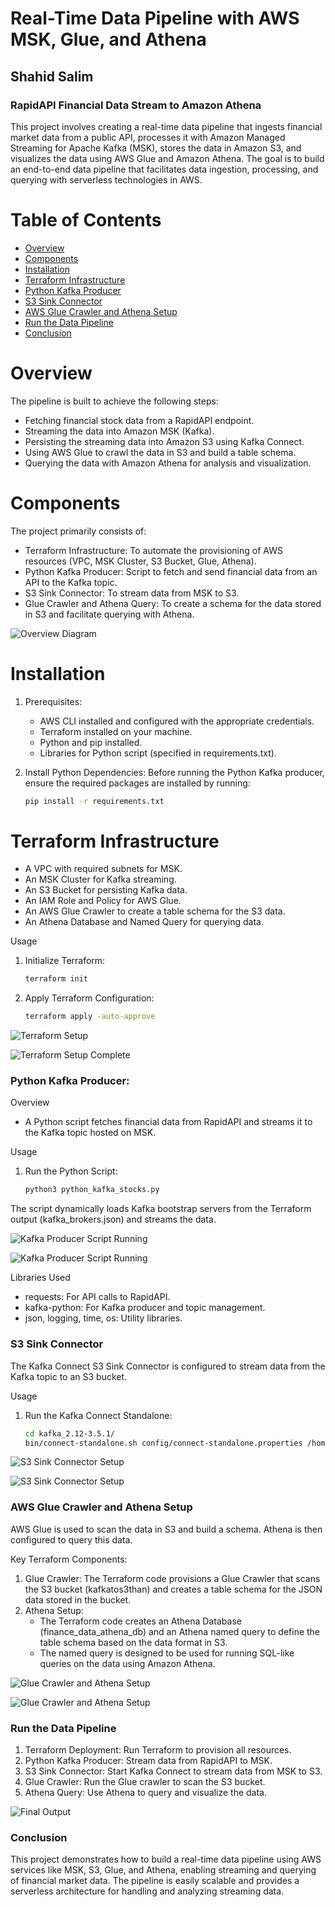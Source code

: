 # Real-Time Data Pipeline with AWS MSK, Glue, and Athena
## Shahid Salim

### RapidAPI Financial Data Stream to Amazon Athena

This project involves creating a real-time data pipeline that ingests financial market data from a public API, processes it with Amazon Managed Streaming for Apache Kafka (MSK), stores the data in Amazon S3, and visualizes the data using AWS Glue and Amazon Athena. The goal is to build an end-to-end data pipeline that facilitates data ingestion, processing, and querying with serverless technologies in AWS.

# Table of Contents

- [Overview](#overview)
- [Components](#components)
- [Installation](#installation)
- [Terraform Infrastructure](#terraform-infrastructure)
- [Python Kafka Producer](#python-kafka-producer)
- [S3 Sink Connector](#s3-sink-connector)
- [AWS Glue Crawler and Athena Setup](#aws-glue-crawler-and-athena-setup)
- [Run the Data Pipeline](#run-the-data-pipeline)
- [Conclusion](#Conclusion)

# Overview

The pipeline is built to achieve the following steps:

- Fetching financial stock data from a RapidAPI endpoint.
- Streaming the data into Amazon MSK (Kafka).
- Persisting the streaming data into Amazon S3 using Kafka Connect.
- Using AWS Glue to crawl the data in S3 and build a table schema.
- Querying the data with Amazon Athena for analysis and visualization.

# Components

The project primarily consists of:

- Terraform Infrastructure: To automate the provisioning of AWS resources (VPC, MSK Cluster, S3 Bucket, Glue, Athena).
- Python Kafka Producer: Script to fetch and send financial data from an API to the Kafka topic.
- S3 Sink Connector: To stream data from MSK to S3.
- Glue Crawler and Athena Query: To create a schema for the data stored in S3 and facilitate querying with Athena.


![Overview Diagram](images/architecture.png "Overview of Data Pipeline")

# Installation
1. Prerequisites:
    - AWS CLI installed and configured with the appropriate credentials.
    - Terraform installed on your machine.
    - Python and pip installed.
    - Libraries for Python script (specified in requirements.txt).

2. Install Python Dependencies: Before running the Python Kafka producer, ensure the required packages are installed by running:
    ```bash
    pip install -r requirements.txt
    ``` 


# Terraform Infrastructure
   - A VPC with required subnets for MSK.
   - An MSK Cluster for Kafka streaming.
   - An S3 Bucket for persisting Kafka data.
   - An IAM Role and Policy for AWS Glue.
   - An AWS Glue Crawler to create a table schema for the S3 data.
   - An Athena Database and Named Query for querying data. 

Usage
1. Initialize Terraform:
    ```bash
    terraform init
    ``` 
2. Apply Terraform Configuration:
    ```bash
    terraform apply -auto-approve
    ```

![Terraform Setup](images/Terraform%20Setup.png "Terraform Infrastructure Setup For Kafka")

![Terraform Setup Complete](images/Terraform%20Setup%20Complete.png "Terraform Infrastructure Setup For Kafka Complete")

### Python Kafka Producer:
Overview
- A Python script fetches financial data from RapidAPI and streams it to the Kafka topic hosted on MSK.

Usage
1. Run the Python Script:
    ```bash
    python3 python_kafka_stocks.py
    ```
The script dynamically loads Kafka bootstrap servers from the Terraform output (kafka_brokers.json) and streams the data.

![Kafka Producer Script Running](images/kafka_producer.png "Kafka Producer Running")

![Kafka Producer Script Running](images/kafka_producer2.png "Kafka Producer Running")

Libraries Used
   - requests: For API calls to RapidAPI.
   - kafka-python: For Kafka producer and topic management.
   - json, logging, time, os: Utility libraries.


### S3 Sink Connector
The Kafka Connect S3 Sink Connector is configured to stream data from the Kafka topic to an S3 bucket.

Usage
1. Run the Kafka Connect Standalone:
    ```bash
    cd kafka_2.12-3.5.1/
    bin/connect-standalone.sh config/connect-standalone.properties /home/ec2-user/s3-sink.properties
    ```

![S3 Sink Connector Setup](images/s3-connector-sink.png "S3 Sink Connector Setup")

![S3 Sink Connector Setup](images/s3-connector-sink2.png "S3 Sink Connector Setup")

### AWS Glue Crawler and Athena Setup
AWS Glue is used to scan the data in S3 and build a schema. Athena is then configured to query this data.

Key Terraform Components:
1. Glue Crawler: The Terraform code provisions a Glue Crawler that scans the S3 bucket (kafkatos3than) and creates a table schema for the JSON data stored in the bucket.
2. Athena Setup:
    - The Terraform code creates an Athena Database (finance_data_athena_db) and an Athena named query to define the table schema based on the data format in S3.
    - The named query is designed to be used for running SQL-like queries on the data using Amazon Athena.

![Glue Crawler and Athena Setup](images/aws-glue-athena.png "Glue Crawler and Athena Setup")

![Glue Crawler and Athena Setup](images/aws-glue-athena2.png "Glue Crawler and Athena Setup")


### Run the Data Pipeline

1. Terraform Deployment: Run Terraform to provision all resources.
2. Python Kafka Producer: Stream data from RapidAPI to MSK.
3. S3 Sink Connector: Start Kafka Connect to stream data from MSK to S3.
4. Glue Crawler: Run the Glue crawler to scan the S3 bucket.
5. Athena Query: Use Athena to query and visualize the data.


![Final Output](images/final-output.png "Final Output")


### Conclusion
This project demonstrates how to build a real-time data pipeline using AWS services like MSK, S3, Glue, and Athena, enabling streaming and querying of financial market data. The pipeline is easily scalable and provides a serverless architecture for handling and analyzing streaming data.

